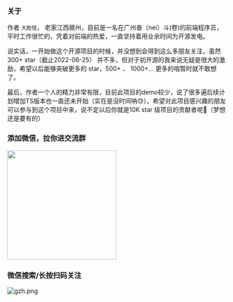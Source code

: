 ### 关于

作者 `大脸怪`， 老家江西赣州，目前是一名在广州奋（nei）斗(卷)的前端程序员，平时工作很忙的，凭着对前端的热爱，一直坚持着用业余时间为开源发电。

说实话，一开始做这个开源项目的时候，并没想到会得到这么多朋友关注，虽然 300+ star（截止2022-06-25） 并不多，但对于初开源的我来说无疑是很大的激励，希望以后能够突破更多的 star，500+ 、 1000+... 更多的咱暂时就不敢想了。

最后，作者一个人的精力非常有限，目前此项目的demo较少，说了很多遍后续计划增加TS版本也一直还未开始（实在是没时间呐😓），希望对此项目感兴趣的朋友可以参与到这个项目中来，说不定以后你就是10K star 级项目的贡献者呢🤹（梦想还是要有的）

### 添加微信，拉你进交流群

<p >
  <img src="https://assets.qszone.com/image/coder_wx.jpg" width="250"/>
</p>

### 微信搜索/长按扫码关注

![gzh.png](https://assets.qszone.com/image/gzh.png)
